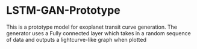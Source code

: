 # LSTM-GAN-Prototype
This is a prototype model for exoplanet transit curve generation. The generator uses a Fully connected layer which takes in a random sequence of data and outputs a lightcurve-like graph when plotted 
